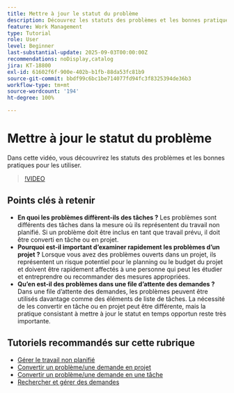 ```yaml
---
title: Mettre à jour le statut du problème
description: Découvrez les statuts des problèmes et les bonnes pratiques pour les utiliser.
feature: Work Management
type: Tutorial
role: User
level: Beginner
last-substantial-update: 2025-09-03T00:00:00Z
recommendations: noDisplay,catalog
jira: KT-18800
exl-id: 61602f6f-900e-402b-b1fb-88da53fc81b9
source-git-commit: bbdf99c6bc1be714077fd94fc3f8325394de36b3
workflow-type: tm+mt
source-wordcount: '194'
ht-degree: 100%

---
```


# Mettre à jour le statut du problème

Dans cette vidéo, vous découvrirez les statuts des problèmes et les bonnes pratiques pour les utiliser.

>[!VIDEO](https://video.tv.adobe.com/v/3472967/?quality=12&learn=on&enablevpops=1&captions=fre_fr)

## Points clés à retenir

* **En quoi les problèmes diffèrent-ils des tâches ?** Les problèmes sont différents des tâches dans la mesure où ils représentent du travail non planifié. Si un problème doit être inclus en tant que travail prévu, il doit être converti en tâche ou en projet.
* **Pourquoi est-il important d’examiner rapidement les problèmes d’un projet ?** Lorsque vous avez des problèmes ouverts dans un projet, ils représentent un risque potentiel pour le planning ou le budget du projet et doivent être rapidement affectés à une personne qui peut les étudier et entreprendre ou recommander des mesures appropriées.
* **Qu’en est-il des problèmes dans une file d’attente des demandes ?** Dans une file d’attente des demandes, les problèmes peuvent être utilisés davantage comme des éléments de liste de tâches. La nécessité de les convertir en tâche ou en projet peut être différente, mais la pratique consistant à mettre à jour le statut en temps opportun reste très importante.


## Tutoriels recommandés sur cette rubrique

* [Gérer le travail non planifié](/help/manage-work/issues-requests/handle-unplanned-work.md)
* [Convertir un problème/une demande en projet](/help/manage-work/issues-requests/create-a-project-from-a-request.md)
* [Convertir un problème/une demande en une tâche](/help/manage-work/issues-requests/convert-issues-to-other-work-items.md)
* [Rechercher et gérer des demandes](/help/manage-work/issues-requests/find-requests.md)
